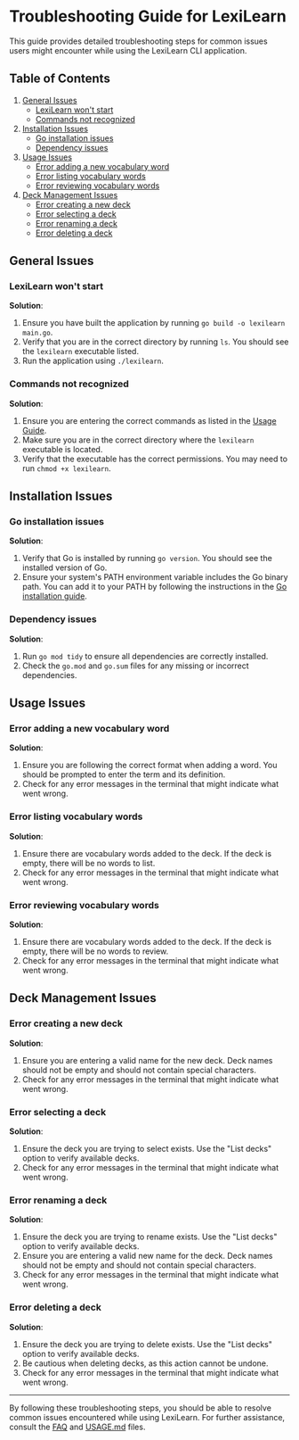 # Troubleshooting Guide for LexiLearn

This guide provides detailed troubleshooting steps for common issues users might encounter while using the LexiLearn CLI application.

## Table of Contents

1. [General Issues](#general-issues)
    - [LexiLearn won't start](#lexilearn-wont-start)
    - [Commands not recognized](#commands-not-recognized)
2. [Installation Issues](#installation-issues)
    - [Go installation issues](#go-installation-issues)
    - [Dependency issues](#dependency-issues)
3. [Usage Issues](#usage-issues)
    - [Error adding a new vocabulary word](#error-adding-a-new-vocabulary-word)
    - [Error listing vocabulary words](#error-listing-vocabulary-words)
    - [Error reviewing vocabulary words](#error-reviewing-vocabulary-words)
4. [Deck Management Issues](#deck-management-issues)
    - [Error creating a new deck](#error-creating-a-new-deck)
    - [Error selecting a deck](#error-selecting-a-deck)
    - [Error renaming a deck](#error-renaming-a-deck)
    - [Error deleting a deck](#error-deleting-a-deck)

## General Issues

### LexiLearn won't start

**Solution**:
1. Ensure you have built the application by running `go build -o lexilearn main.go`.
2. Verify that you are in the correct directory by running `ls`. You should see the `lexilearn` executable listed.
3. Run the application using `./lexilearn`.

### Commands not recognized

**Solution**:
1. Ensure you are entering the correct commands as listed in the [Usage Guide](./USAGE.md).
2. Make sure you are in the correct directory where the `lexilearn` executable is located.
3. Verify that the executable has the correct permissions. You may need to run `chmod +x lexilearn`.

## Installation Issues

### Go installation issues

**Solution**:
1. Verify that Go is installed by running `go version`. You should see the installed version of Go.
2. Ensure your system's PATH environment variable includes the Go binary path. You can add it to your PATH by following the instructions in the [Go installation guide](https://golang.org/doc/install).

### Dependency issues

**Solution**:
1. Run `go mod tidy` to ensure all dependencies are correctly installed.
2. Check the `go.mod` and `go.sum` files for any missing or incorrect dependencies.

## Usage Issues

### Error adding a new vocabulary word

**Solution**:
1. Ensure you are following the correct format when adding a word. You should be prompted to enter the term and its definition.
2. Check for any error messages in the terminal that might indicate what went wrong.

### Error listing vocabulary words

**Solution**:
1. Ensure there are vocabulary words added to the deck. If the deck is empty, there will be no words to list.
2. Check for any error messages in the terminal that might indicate what went wrong.

### Error reviewing vocabulary words

**Solution**:
1. Ensure there are vocabulary words added to the deck. If the deck is empty, there will be no words to review.
2. Check for any error messages in the terminal that might indicate what went wrong.

## Deck Management Issues

### Error creating a new deck

**Solution**:
1. Ensure you are entering a valid name for the new deck. Deck names should not be empty and should not contain special characters.
2. Check for any error messages in the terminal that might indicate what went wrong.

### Error selecting a deck

**Solution**:
1. Ensure the deck you are trying to select exists. Use the "List decks" option to verify available decks.
2. Check for any error messages in the terminal that might indicate what went wrong.

### Error renaming a deck

**Solution**:
1. Ensure the deck you are trying to rename exists. Use the "List decks" option to verify available decks.
2. Ensure you are entering a valid new name for the deck. Deck names should not be empty and should not contain special characters.
3. Check for any error messages in the terminal that might indicate what went wrong.

### Error deleting a deck

**Solution**:
1. Ensure the deck you are trying to delete exists. Use the "List decks" option to verify available decks.
2. Be cautious when deleting decks, as this action cannot be undone.
3. Check for any error messages in the terminal that might indicate what went wrong.

---

By following these troubleshooting steps, you should be able to resolve common issues encountered while using LexiLearn. For further assistance, consult the [FAQ](./FAQ.md) and [USAGE.md](./USAGE.md) files.
